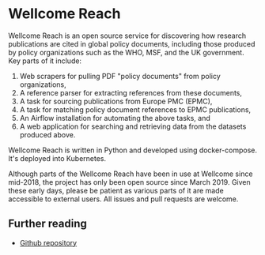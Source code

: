 # Wellcome Reach

Wellcome Reach is an open source service for discovering how research
publications are cited in global policy documents, including those
produced by policy organizations such as the WHO, MSF, and the UK
government. Key parts of it include:

1. Web scrapers for pulling PDF "policy documents" from policy
   organizations,
1. A reference parser for extracting references from these documents,
1. A task for sourcing publications from Europe PMC (EPMC),
1. A task for matching policy document references to EPMC publications,
1. An Airflow installation for automating the above tasks, and
1. A web application for searching and retrieving data from the datasets
   produced above.

Wellcome Reach is written in Python and developed using docker-compose.
It's deployed into Kubernetes.

Although parts of the Wellcome Reach have been in use at Wellcome since
mid-2018, the project has only been open source since March 2019. Given
these early days, please be patient as various parts of it are made
accessible to external users. All issues and pull requests are welcome.


## Further reading
- [Github repository](https://github.com/wellcometrust/reach)
